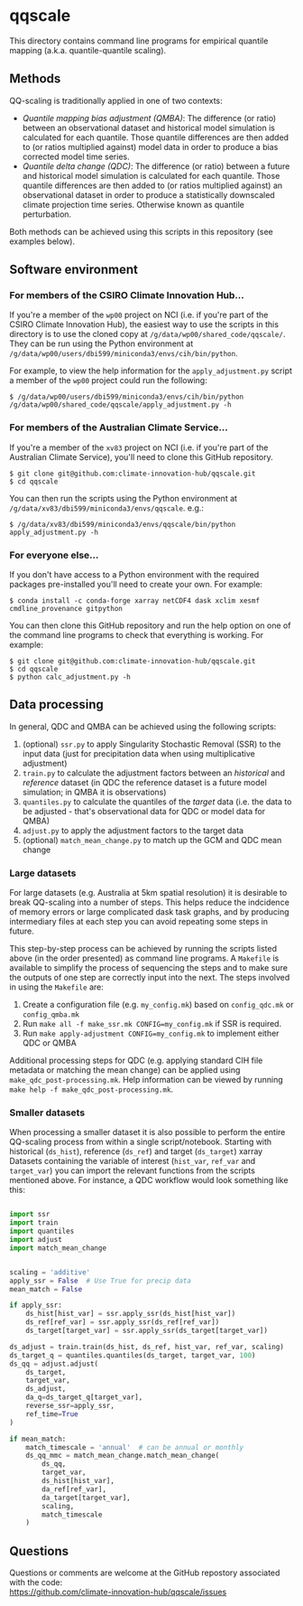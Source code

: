 # qqscale

This directory contains command line programs for empirical quantile mapping (a.k.a. quantile-quantile scaling). 

## Methods

QQ-scaling is traditionally applied in one of two contexts:
- *Quantile mapping bias adjustment (QMBA)*:
  The difference (or ratio) between an observational dataset and historical model simulation is calculated for each quantile.
  Those quantile differences are then added to (or ratios multiplied against) model data
  in order to produce a bias corrected model time series.
- *Quantile delta change (QDC)*:
  The difference (or ratio) between a future and historical model simulation is calculated for each quantile.
  Those quantile differences are then added to (or ratios multiplied against) an observational dataset
  in order to produce a statistically downscaled climate projection time series.
  Otherwise known as quantile perturbation.

Both methods can be achieved using this scripts in this repository (see examples below).

## Software environment

### For members of the CSIRO Climate Innovation Hub...

If you're a member of the `wp00` project on NCI
(i.e. if you're part of the CSIRO Climate Innovation Hub),
the easiest way to use the scripts in this directory is to use the cloned copy at `/g/data/wp00/shared_code/qqscale/`.
They can be run using the Python environment at `/g/data/wp00/users/dbi599/miniconda3/envs/cih/bin/python`.

For example, to view the help information for the `apply_adjustment.py` script
a member of the `wp00` project could run the following:

```
$ /g/data/wp00/users/dbi599/miniconda3/envs/cih/bin/python /g/data/wp00/shared_code/qqscale/apply_adjustment.py -h
```

### For members of the Australian Climate Service...

If you're a member of the `xv83` project on NCI
(i.e. if you're part of the Australian Climate Service),
you'll need to clone this GitHub repository.

```
$ git clone git@github.com:climate-innovation-hub/qqscale.git
$ cd qqscale
```

You can then run the scripts using the Python environment at `/g/data/xv83/dbi599/miniconda3/envs/qqscale`. e.g.:

```
$ /g/data/xv83/dbi599/miniconda3/envs/qqscale/bin/python apply_adjustment.py -h
```

### For everyone else...

If you don't have access to a Python environment with the required packages
pre-installed you'll need to create your own.
For example:

```
$ conda install -c conda-forge xarray netCDF4 dask xclim xesmf cmdline_provenance gitpython
```

You can then clone this GitHub repository and run the help option
on one of the command line programs to check that everything is working.
For example:

```
$ git clone git@github.com:climate-innovation-hub/qqscale.git
$ cd qqscale
$ python calc_adjustment.py -h
```

## Data processing
  
In general, QDC and QMBA can be achieved using the following scripts:
1. (optional) `ssr.py` to apply Singularity Stochastic Removal (SSR) to the input data
   (just for precipitation data when using multiplicative adjustment)
1. `train.py` to calculate the adjustment factors between an *historical* and *reference* dataset
   (in QDC the reference dataset is a future model simulation; in QMBA it is observations)
1. `quantiles.py` to calculate the quantiles of the *target* data
   (i.e. the data to be adjusted - that's observational data for QDC or model data for QMBA)
1. `adjust.py` to apply the adjustment factors to the target data
1. (optional) `match_mean_change.py` to match up the GCM and QDC mean change 

### Large datasets

For large datasets (e.g. Australia at 5km spatial resolution)
it is desirable to break QQ-scaling into a number of steps.
This helps reduce the indcidence of memory errors or large complicated dask task graphs,
and by producing intermediary files at each step you can avoid repeating some steps in future.

This step-by-step process can be achieved by running the scripts listed above
(in the order presented) as command line programs.
A `Makefile` is available to simplify the process of sequencing the steps
and to make sure the outputs of one step are correctly input into the next.
The steps involved in using the `Makefile` are:
1. Create a configuration file (e.g. `my_config.mk`) based on `config_qdc.mk` or `config_qmba.mk`
1. Run `make all -f make_ssr.mk CONFIG=my_config.mk` if SSR is required.
1. Run `make apply-adjustment CONFIG=my_config.mk` to implement either QDC or QMBA

Additional processing steps for QDC
(e.g. applying standard CIH file metadata or matching the mean change)
can be applied using `make_qdc_post-processing.mk`.
Help information can be viewed by running `make help -f make_qdc_post-processing.mk`.

### Smaller datasets

When processing a smaller dataset it is also possible to perform the entire QQ-scaling process
from within a single script/notebook.
Starting with historical (`ds_hist`), reference (`ds_ref`) and target (`ds_target`) xarray Datasets
containing the variable of interest (`hist_var`, `ref_var` and `target_var`)
you can import the relevant functions from the scripts mentioned above.
For instance,
a QDC workflow would look something like this:

```python

import ssr
import train
import quantiles
import adjust
import match_mean_change


scaling = 'additive'
apply_ssr = False  # Use True for precip data
mean_match = False

if apply_ssr:
    ds_hist[hist_var] = ssr.apply_ssr(ds_hist[hist_var])
    ds_ref[ref_var] = ssr.apply_ssr(ds_ref[ref_var])
    ds_target[target_var] = ssr.apply_ssr(ds_target[target_var])

ds_adjust = train.train(ds_hist, ds_ref, hist_var, ref_var, scaling)
ds_target_q = quantiles.quantiles(ds_target, target_var, 100)
ds_qq = adjust.adjust(
    ds_target,
    target_var,
    ds_adjust,
    da_q=ds_target_q[target_var],
    reverse_ssr=apply_ssr,
    ref_time=True
)

if mean_match:
    match_timescale = 'annual'  # can be annual or monthly   
    ds_qq_mmc = match_mean_change.match_mean_change(
        ds_qq,
        target_var,
        ds_hist[hist_var],
        da_ref[ref_var],
        da_target[target_var],
        scaling,
        match_timescale
    )
```

## Questions

Questions or comments are welcome at the GitHub repostory
associated with the code:  
https://github.com/climate-innovation-hub/qqscale/issues
